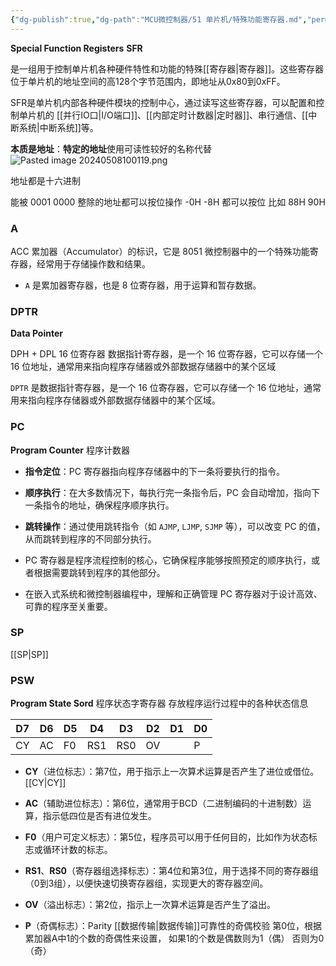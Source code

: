 ```yaml
---
{"dg-publish":true,"dg-path":"MCU微控制器/51 单片机/特殊功能寄存器.md","permalink":"/MCU微控制器/51 单片机/特殊功能寄存器/","dgPassFrontmatter":true,"noteIcon":"","created":"2024-05-21T15:20:28.475+08:00","updated":"2024-07-09T19:49:26.435+08:00"}
---
```


**Special Function Registers**   **SFR**

是一组用于控制单片机各种硬件特性和功能的特殊[[寄存器\|寄存器]]。这些寄存器位于单片机的地址空间的高128个字节范围内，即地址从0x80到0xFF。

SFR是单片机内部各种硬件模块的控制中心，通过读写这些寄存器，可以配置和控制单片机的 [[并行IO口\|I/O端口]]、[[内部定时计数器\|定时器]]、串行通信、[[中断系统\|中断系统]]等。

**本质是地址**：**特定的地址**使用可读性较好的名称代替
![Pasted image 20240508100119.png](/img/user/%E5%8A%9F%E8%83%BD%E6%80%A7%E6%96%87%E4%BB%B6%E5%A4%B9/%E8%BD%BD%E5%85%A5%E7%9A%84%E5%AA%92%E4%BD%93%E8%B5%84%E6%BA%90/Pasted%20image%2020240508100119.png)

地址都是十六进制

能被 0001 0000 整除的地址都可以按位操作
-0H  -8H  都可以按位
比如 88H 90H

### A
ACC
累加器（Accumulator）的标识，它是 8051 微控制器中的一个特殊功能寄存器，经常用于存储操作数和结果。
- `A` 是累加器寄存器，也是 8 位寄存器，用于运算和暂存数据。

### DPTR  
**Data Pointer**

DPH + DPL   16 位寄存器
数据指针寄存器，是一个 16 位寄存器，它可以存储一个 16 位地址，通常用来指向程序存储器或外部数据存储器中的某个区域

`DPTR` 是数据指针寄存器，是一个 16 位寄存器，它可以存储一个 16 位地址，通常用来指向程序存储器或外部数据存储器中的某个区域。

### PC 
**Program Counter**     程序计数器
- **指令定位**：PC 寄存器指向程序存储器中的下一条将要执行的指令。
- **顺序执行**：在大多数情况下，每执行完一条指令后，PC 会自动增加，指向下一条指令的地址，确保程序顺序执行。
- **跳转操作**：通过使用跳转指令（如 `AJMP`, `LJMP`, `SJMP` 等），可以改变 PC 的值，从而跳转到程序的不同部分执行。


- PC 寄存器是程序流程控制的核心，它确保程序能够按照预定的顺序执行，或者根据需要跳转到程序的其他部分。
- 在嵌入式系统和微控制器编程中，理解和正确管理 PC 寄存器对于设计高效、可靠的程序至关重要。

### SP
[[SP\|SP]]

### PSW
**Program State Sord** 程序状态字寄存器
存放程序运行过程中的各种状态信息

| D7  | D6  | D5  | D4  | D3  | D2  | D1  | D0     |
| --- | --- | --- | --- | --- | --- | --- | ------ |
| CY  | AC  | F0  | RS1 | RS0 | OV  |     | P      |


- **CY**（进位标志）：第7位，用于指示上一次算术运算是否产生了进位或借位。 [[CY\|CY]]

- **AC**（辅助进位标志）：第6位，通常用于BCD（二进制编码的十进制数）运算，指示低四位是否有进位发生。

- **F0**（用户可定义标志）：第5位，程序员可以用于任何目的，比如作为状态标志或循环计数的标志。
- **RS1**、**RS0**（寄存器组选择标志）：第4位和第3位，用于选择不同的寄存器组（0到3组），以便快速切换寄存器组，实现更大的寄存器空间。
- **OV**（溢出标志）：第2位，指示上一次算术运算是否产生了溢出。
- **P**（奇偶标志）：Parity
	[[数据传输\|数据传输]]可靠性的奇偶校验
	第0位，根据累加器A中1的个数的奇偶性来设置，
	如果1的个数是偶数则为1（偶）
	否则为0（奇）
